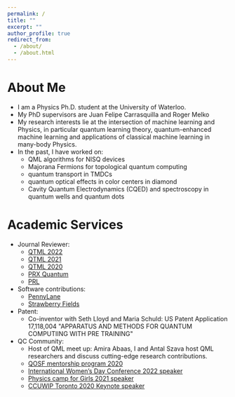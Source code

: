 ```yaml
---
permalink: /
title: ""
excerpt: ""
author_profile: true
redirect_from: 
  - /about/
  - /about.html
---
```


# About Me
* I am a Physics Ph.D. student at the University of Waterloo.
* My PhD supervisors are Juan Felipe Carrasquilla and Roger Melko
* My research interests lie at the intersection of machine learning and Physics, in particular quantum learning theory, quantum-enhanced machine learning and applications of classical machine learning in many-body Physics.
* In the past, I have worked on:
    * QML algorithms for NISQ devices
    * Majorana Fermions for topological quantum computing
    * quantum transport in TMDCs
    * quantum optical effects in color centers in diamond
    * Cavity Quantum Electrodynamics (CQED) and spectroscopy in quantum wells and quantum dots 

# Academic Services
* Journal Reviewer:
    * [QTML 2022](https://quasar.unina.it/qtml2022.html)
    * [QTML 2021](https://www.quantummachinelearning.org/qtml2021.html)
    * [QTML 2020](https://www.qtml2020.com/)
    * [PRX Quantum](https://journals.aps.org/prxquantum/)
    * [PRL](https://journals.aps.org/prl/)
* Software contributions:
    * [PennyLane](https://pennylane.ai/)
    * [Strawberry Fields](https://strawberryfields.ai/) 
* Patent:
    * Co-inventor with Seth Lloyd and Maria Schuld: US Patent Application 17,118,004 "APPARATUS AND METHODS FOR QUANTUM COMPUTIING WITH PRE TRAINING"
* QC Community:
    * Host of QML meet up: Amira Abaas, I and Antal Szava host QML researchers and discuss cutting-edge research contributions. 
    * [QOSF mentorship program 2020](https://qosf.org/qc_mentorship/)
    * [International Women’s Day Conference 2022 speaker](https://www.linkedin.com/pulse/international-womens-day-conference-2022-mariam-hussain/?trackingId=tPAiNUltShCRQ%2BzwZXuvZQ%3D%3D)
    * [Physics camp for Girls 2021 speaker](https://physicscamp4girls.pk/)
    * [CCUWIP Toronto 2020 Keynote speaker](https://ccuwip.cap.ca/)  




